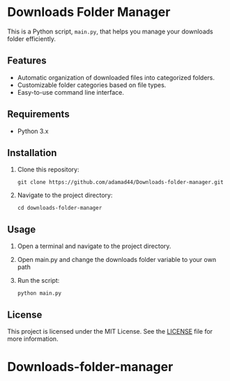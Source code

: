 # Downloads Folder Manager

This is a Python script, `main.py`, that helps you manage your downloads folder efficiently.

## Features

- Automatic organization of downloaded files into categorized folders.
- Customizable folder categories based on file types.
- Easy-to-use command line interface.

## Requirements

- Python 3.x

## Installation

1. Clone this repository:

    ```shell
    git clone https://github.com/adamad44/Downloads-folder-manager.git
    ```

2. Navigate to the project directory:

    ```shell
    cd downloads-folder-manager
    ```


## Usage

1. Open a terminal and navigate to the project directory.

2. Open main.py and change the downloads folder variable to your own path

3. Run the script:

    ```shell
    python main.py
    ```


## License

This project is licensed under the MIT License. See the [LICENSE](LICENSE.md) file for more information.
# Downloads-folder-manager
